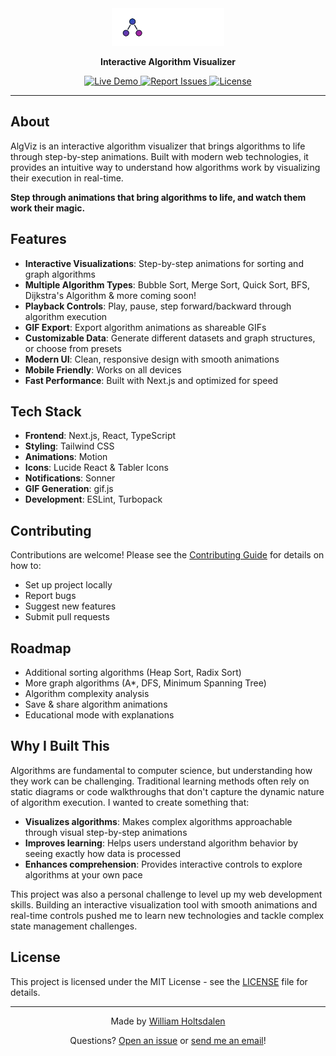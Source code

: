 <div align="center">
  <img src="public/AlgViz_dark.svg" alt="AlgViz Logo" width="180" height="60">

  <p><strong>Interactive Algorithm Visualizer</strong></p>
  
  <div>
    <a href="https://www.algviz.com/">
      <img src="https://img.shields.io/badge/Live%20Demo-View%20Site-blue?style=for-the-badge&logo=globe" alt="Live Demo">
    </a>
    <a href="https://github.com/WilliamHoltsdalen/algviz/issues">
      <img src="https://img.shields.io/badge/Issues-Report%20Bug-red?style=for-the-badge&logo=github" alt="Report Issues">
    </a>
    <a href="https://github.com/WilliamHoltsdalen/algviz/blob/main/LICENSE.txt">
      <img src="https://img.shields.io/badge/License-MIT-green?style=for-the-badge" alt="License">
    </a>
  </div>
</div>

---

## About

AlgViz is an interactive algorithm visualizer that brings algorithms to life through step-by-step animations. Built with modern web technologies, it provides an intuitive way to understand how algorithms work by visualizing their execution in real-time.

**Step through animations that bring algorithms to life, and watch them work their magic.**

## Features

- **Interactive Visualizations**: Step-by-step animations for sorting and graph algorithms
- **Multiple Algorithm Types**: Bubble Sort, Merge Sort, Quick Sort, BFS, Dijkstra's Algorithm & more coming soon!
- **Playback Controls**: Play, pause, step forward/backward through algorithm execution
- **GIF Export**: Export algorithm animations as shareable GIFs
- **Customizable Data**: Generate different datasets and graph structures, or choose from presets
- **Modern UI**: Clean, responsive design with smooth animations
- **Mobile Friendly**: Works on all devices
- **Fast Performance**: Built with Next.js and optimized for speed 

## Tech Stack

- **Frontend**: Next.js, React, TypeScript
- **Styling**: Tailwind CSS
- **Animations**: Motion
- **Icons**: Lucide React & Tabler Icons
- **Notifications**: Sonner
- **GIF Generation**: gif.js
- **Development**: ESLint, Turbopack

## Contributing

Contributions are welcome! Please see the [Contributing Guide](CONTRIBUTING.md) for details on how to:

- Set up project locally
- Report bugs
- Suggest new features
- Submit pull requests

## Roadmap

- Additional sorting algorithms (Heap Sort, Radix Sort)
- More graph algorithms (A*, DFS, Minimum Spanning Tree)
- Algorithm complexity analysis
- Save & share algorithm animations
- Educational mode with explanations

## Why I Built This

Algorithms are fundamental to computer science, but understanding how they work can be challenging. Traditional learning methods often rely on static diagrams or code walkthroughs that don't capture the dynamic nature of algorithm execution. I wanted to create something that:

- **Visualizes algorithms**: Makes complex algorithms approachable through visual step-by-step animations
- **Improves learning**: Helps users understand algorithm behavior by seeing exactly how data is processed
- **Enhances comprehension**: Provides interactive controls to explore algorithms at your own pace

This project was also a personal challenge to level up my web development skills. Building an interactive visualization tool with smooth animations and real-time controls pushed me to learn new technologies and tackle complex state management challenges.

## License

This project is licensed under the MIT License - see the [LICENSE](LICENSE.txt) file for details.

---

<div align="center">
  <p>Made by <a href="https://github.com/WilliamHoltsdalen">William Holtsdalen</a></p>
  <p>Questions? <a href="https://github.com/WilliamHoltsdalen/algviz/issues">Open an issue</a> or <a href="mailto:william@williamholtsdalen.com">send me an email</a>!</p>
</div>

